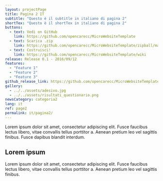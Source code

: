 ```yaml
---
layout: projectPage
title: Pagina 2 IT
subtitle: "Questo è il subtitle in italiano di pagina 2"
shortTex: "Questo è il shortTex in italiano di pagina 2"
buttons:
  - text: Vedi on GitHub
    link: https://github.com/opencarecc/MicroWebsiteTemplate
  - text: Scarica .zip
    link: https://github.com/opencarecc/MicroWebsiteTemplate/zipball/master
  - text: Costruisci!
    link: https://github.com/opencarecc/MicroWebsiteTemplate/wiki
release: Release 0.1 - 2016/09/12
features:
  - "Feature 1"
  - "Feature 2"
  - "Feature 3"
github_release_link: https://github.com/opencarecc/MicroWebsiteTemplate
gallery:
  - ../../assets/adesivo.jpg
  - ../../assets/risultati_questionario.png
newsCategory: categoria2
lang: it
ref: page2
permalink: it/pagina2/
---
```


Lorem ipsum dolor sit amet, consectetur adipiscing elit. Fusce faucibus lectus libero, vitae convallis tellus porttitor a. Aenean pretium leo vel sagittis finibus. Fusce dapibus blandit interdum.

## Lorem ipsum
Lorem ipsum dolor sit amet, consectetur adipiscing elit. Fusce faucibus lectus libero, vitae convallis tellus porttitor a. Aenean pretium leo vel sagittis finibus.
